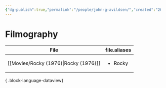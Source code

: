 ```yaml
---
{"dg-publish":true,"permalink":"/people/john-g-avildsen/","created":"2024-06-17","updated":"2025-03-13"}
---
```



# Filmography

| File                                     | file.aliases            |
| ---------------------------------------- | ----------------------- |
| [[Movies/Rocky (1976)\|Rocky (1976)]] | <ul><li>Rocky</li></ul> |

{ .block-language-dataview}
